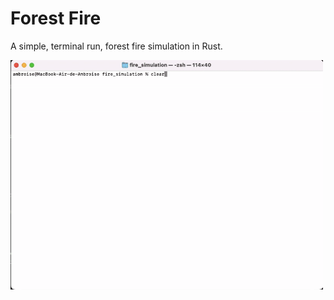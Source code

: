 # Forest Fire

A simple, terminal run, forest fire simulation in Rust.

<img src="images\simulation.gif" alt="" width=500>
